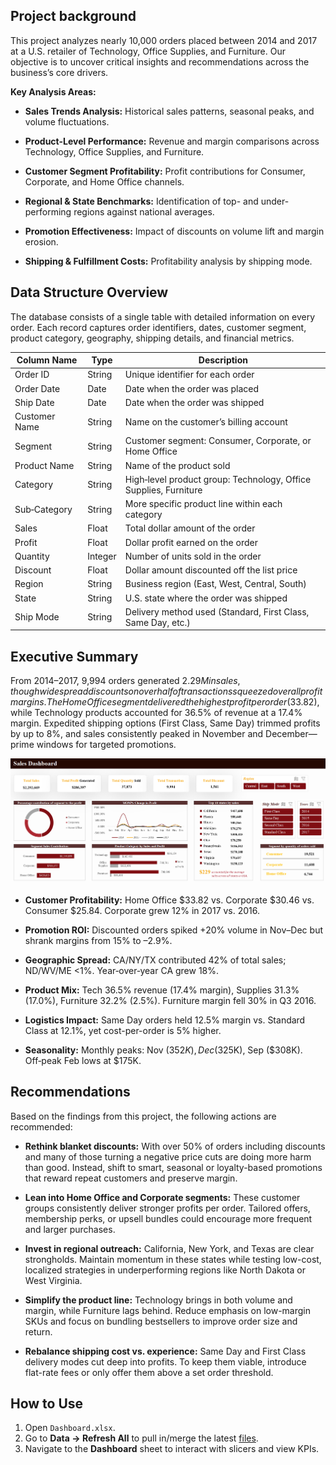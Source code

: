## Project background
This project analyzes nearly 10,000 orders placed between 2014 and 2017 at a U.S. retailer of Technology, Office Supplies, and Furniture. Our objective is to uncover critical insights and recommendations across the business’s core drivers.

**Key Analysis Areas:**

- **Sales Trends Analysis:** Historical sales patterns, seasonal peaks, and volume fluctuations.
    
- **Product-Level Performance:** Revenue and margin comparisons across Technology, Office Supplies, and Furniture.
    
- **Customer Segment Profitability:** Profit contributions for Consumer, Corporate, and Home Office channels.
    
- **Regional & State Benchmarks:** Identification of top- and under-performing regions against national averages.
    
- **Promotion Effectiveness:** Impact of discounts on volume lift and margin erosion.
    
- **Shipping & Fulfillment Costs:** Profitability analysis by shipping mode.


## Data Structure Overview
The database consists of a single table with detailed information on every order. Each record captures order identifiers, dates, customer segment, product category, geography, shipping details, and financial metrics.

| Column Name   | Type    | Description                                                      |
| ------------- | ------- | ---------------------------------------------------------------- |
| Order ID      | String  | Unique identifier for each order                                 |
| Order Date    | Date    | Date when the order was placed                                   |
| Ship Date     | Date    | Date when the order was shipped                                  |
| Customer Name | String  | Name on the customer’s billing account                           |
| Segment       | String  | Customer segment: Consumer, Corporate, or Home Office            |
| Product Name  | String  | Name of the product sold                                         |
| Category      | String  | High‑level product group: Technology, Office Supplies, Furniture |
| Sub‑Category  | String  | More specific product line within each category                  |
| Sales         | Float   | Total dollar amount of the order                                 |
| Profit        | Float   | Dollar profit earned on the order                                |
| Quantity      | Integer | Number of units sold in the order                                |
| Discount      | Float   | Dollar amount discounted off the list price                      |
| Region        | String  | Business region (East, West, Central, South)                     |
| State         | String  | U.S. state where the order was shipped                           |
| Ship Mode     | String  | Delivery method used (Standard, First Class, Same Day, etc.)     |


## Executive Summary
From 2014–2017, 9,994 orders generated $2.29 M in sales, though widespread discounts on over half of transactions squeezed overall profit margins. The Home Office segment delivered the highest profit per order ($33.82), while Technology products accounted for 36.5% of revenue at a 17.4% margin. Expedited shipping options (First Class, Same Day) trimmed profits by up to 8%, and sales consistently peaked in November and December—prime windows for targeted promotions.

![Dashboard](Data/Dashboard.png)

- **Customer Profitability:** Home Office $33.82 vs. Corporate $30.46 vs. Consumer $25.84. Corporate grew 12% in 2017 vs. 2016.
    
- **Promotion ROI:** Discounted orders spiked +20% volume in Nov–Dec but shrank margins from 15% to –2.9%.
    
- **Geographic Spread:** CA/NY/TX contributed 42% of total sales; ND/WV/ME <1%. Year‑over‑year CA grew 18%.
    
- **Product Mix:** Tech 36.5% revenue (17.4% margin), Supplies 31.3% (17.0%), Furniture 32.2% (2.5%). Furniture margin fell 30% in Q3 2016.
    
- **Logistics Impact:** Same Day orders held 12.5% margin vs. Standard Class at 12.1%, yet cost-per-order is 5% higher.
    
- **Seasonality:** Monthly peaks: Nov ($352K), Dec ($325K), Sep ($308K). Off‑peak Feb lows at $175K.

## Recommendations
Based on the findings from this project, the following actions are recommended:

- **Rethink blanket discounts:** With over 50% of orders including discounts and many of those turning a negative price cuts are doing more harm than good. Instead, shift to smart, seasonal or loyalty-based promotions that reward repeat customers and preserve margin.
    
- **Lean into Home Office and Corporate segments:** These customer groups consistently deliver stronger profits per order. Tailored offers, membership perks, or upsell bundles could encourage more frequent and larger purchases.
    
- **Invest in regional outreach:** California, New York, and Texas are clear strongholds. Maintain momentum in these states while testing low-cost, localized strategies in underperforming regions like North Dakota or West Virginia.
    
- **Simplify the product line:** Technology brings in both volume and margin, while Furniture lags behind. Reduce emphasis on low-margin SKUs and focus on bundling bestsellers to improve order size and return.
    
- **Rebalance shipping cost vs. experience:** Same Day and First Class delivery modes cut deep into profits. To keep them viable, introduce flat-rate fees or only offer them above a set order threshold.

## How to Use
1. Open `Dashboard.xlsx`.  
2. Go to **Data → Refresh All** to pull in/merge the latest [files](Dataset.xlsx).  
3. Navigate to the **Dashboard** sheet to interact with slicers and view KPIs.  

